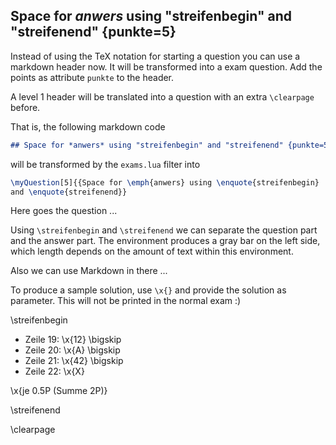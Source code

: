 
## Space for *anwers* using "streifenbegin" and "streifenend" {punkte=5}

Instead of using the TeX notation for starting a question you can use
a markdown header now. It will be transformed into a exam question. Add
the points as attribute `punkte` to the header.

A level 1 header will be translated into a question with an extra
`\clearpage` before.

That is, the following markdown code
```markdown
## Space for *anwers* using "streifenbegin" and "streifenend" {punkte=5}
```
will be transformed by the `exams.lua` filter into
```latex
\myQuestion[5]{{Space for \emph{anwers} using \enquote{streifenbegin}
and \enquote{streifenend}}
```


Here goes the question ...


Using `\streifenbegin` and `\streifenend` we can separate the question part
and the answer part. The environment produces a gray bar on the left side,
which length depends on the amount of text within this environment.

Also we can use Markdown in there ...

To produce a sample solution, use `\x{}` and provide the solution as parameter.
This will not be printed in the normal exam :)


\streifenbegin

*   Zeile 19: \x{12}
    \bigskip
*   Zeile 20: \x{A}
    \bigskip
*   Zeile 21: \x{42}
    \bigskip
*   Zeile 22: \x{X}

\x{je 0.5P (Summe 2P)}

\streifenend


\clearpage


